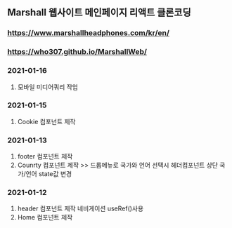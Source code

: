 ## Marshall 웹사이트 메인페이지 리액트 클론코딩 
### https://www.marshallheadphones.com/kr/en/
### https://who307.github.io/MarshallWeb/

### 2021-01-16
1. 모바일 미디어쿼리 작업

### 2021-01-15
1. Cookie 컴포넌트 제작

### 2021-01-13
1. footer 컴포넌트 제작
2. Counrty 컴포넌트 제작 >> 드롭메뉴로 국가와 언어 선택시 헤더컴포넌트 상단 국가/언어 state값 변경

### 2021-01-12
1. header 컴포넌트 제작 네비게이션 useRef()사용
2. Home 컴포넌트 제작
